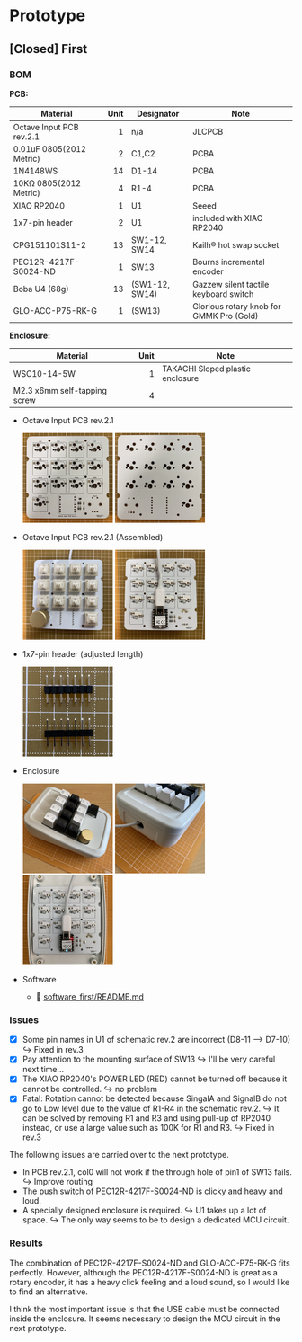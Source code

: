 # Prototype

## [Closed] First

### BOM

**PCB:**

| Material | Unit | Designator | Note |
|-|-:|-|-|
| Octave Input PCB rev.2.1 | 1 | n/a | JLCPCB |
| 0.01uF 0805(2012 Metric) | 2 | C1,C2 | PCBA |
| 1N4148WS | 14 | D1-14 | PCBA |
| 10KΩ 0805(2012 Metric) | 4 | R1-4 | PCBA |
| XIAO RP2040 | 1 | U1 | Seeed |
| 1x7-pin header | 2 | U1 | included with XIAO RP2040 |
| CPG151101S11-2 | 13 | SW1-12, SW14 | Kailh®︎ hot swap socket |
| PEC12R-4217F-S0024-ND | 1 | SW13 | Bourns incremental encoder |
| Boba U4 (68g) | 13 | (SW1-12, SW14) | Gazzew silent tactile keyboard switch |
| GLO-ACC-P75-RK-G | 1 | (SW13) | Glorious rotary knob for GMMK Pro (Gold) |

**Enclosure:**

| Material | Unit | Note |
|-|-:|-|
| WSC10-14-5W | 1 | TAKACHI Sloped plastic enclosure |
| M2.3 x6mm self-tapping screw  | 4 |  |

- Octave Input PCB rev.2.1

    <img src="IMG_4543.jpg" width="160"/> <img src="IMG_4544.jpg" width="160"/>

- Octave Input PCB rev.2.1 (Assembled)

    <img src="IMG_4546.jpg" width="160"/> <img src="IMG_4547.jpg" width="160"/>

- 1x7-pin header (adjusted length)

    <img src="IMG_4545.jpg" width="160"/>

- Enclosure

    <img src="IMG_4557.jpg" width="160"/> <img src="IMG_4558.jpg" width="160"/> <img src="IMG_4559.jpg" width="160"/>

- Software
  - 📄 [software_first/README.md](software_first/README.md)

### Issues

- [x] Some pin names in U1 of schematic rev.2 are incorrect (D8-11 --> D7-10)
    ↪︎ Fixed in rev.3
- [x] Pay attention to the mounting surface of SW13
    ↪︎ I'll be very careful next time...
- [x] The XIAO RP2040's POWER LED (RED) cannot be turned off because it cannot be controlled.
    ↪︎ no problem
- [x] Fatal: Rotation cannot be detected because SingalA and SignalB do not go to Low level due to the value of R1-R4 in the schematic rev.2.
    ↪︎ It can be solved by removing R1 and R3 and using pull-up of RP2040 instead, or use a large value such as 100K for R1 and R3.
    ↪︎ Fixed in rev.3

The following issues are carried over to the next prototype.

- In PCB rev.2.1, col0 will not work if the through hole of pin1 of SW13 fails.
    ↪︎ Improve routing
- The push switch of PEC12R-4217F-S0024-ND is clicky and heavy and loud.
- A specially designed enclosure is required.
    ↪︎ U1 takes up a lot of space.
    ↪︎ The only way seems to be to design a dedicated MCU circuit.

### Results

The combination of PEC12R-4217F-S0024-ND and GLO-ACC-P75-RK-G fits perfectly.
However, although the PEC12R-4217F-S0024-ND is great as a rotary encoder, it has a heavy click feeling and a loud sound, so I would like to find an alternative.

I think the most important issue is that the USB cable must be connected inside the enclosure.
It seems necessary to design the MCU circuit in the next prototype.
